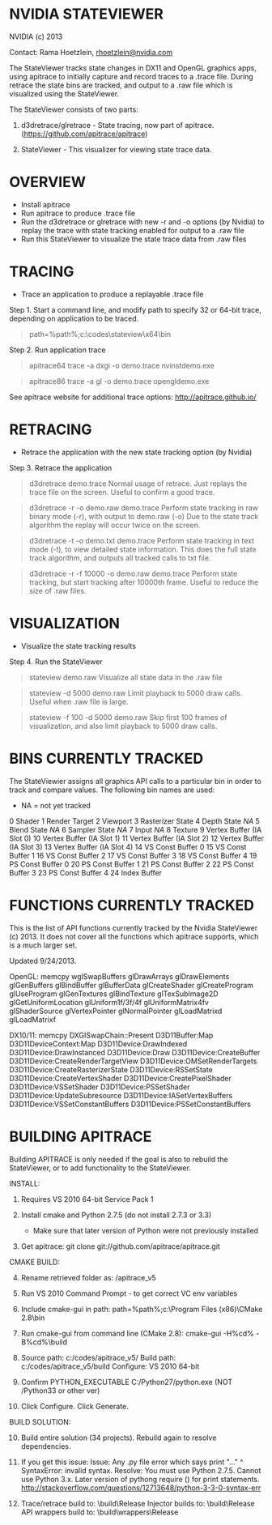 NVIDIA STATEVIEWER 
===================
NVIDIA (c) 2013

Contact: Rama Hoetzlein, rhoetzlein@nvidia.com

The StateViewer tracks state changes in DX11 and OpenGL graphics apps, 
using apitrace to initially capture and record traces to a .trace file.
During retrace the state bins are tracked, and output to a .raw file 
which is visualized using the StateViewer.

The StateViewer consists of two parts:

1) d3dretrace/glretrace - State tracing, now part of apitrace. (https://github.com/apitrace/apitrace)

2) StateViewer - This visualizer for viewing state trace data.

OVERVIEW
====================
- Install apitrace
- Run apitrace to produce .trace file
- Run the d3dretrace or glretrace with new -r and -o options (by Nvidia) to replay the trace 
  with state tracking enabled for output to a .raw file
- Run this StateViewer to visualize the state trace data from .raw files

TRACING
====================
* Trace an application to produce a replayable .trace file

Step 1. Start a command line, and modify path to specify 32 or 64-bit trace, 
        depending on application to be traced.

   > path=%path%;c:\codes\stateview\x64\bin     

Step 2. Run application trace 

   > apitrace64 trace -a dxgi -o demo.trace nvinstdemo.exe

   > apitrace86 trace -a gl -o demo.trace opengldemo.exe

   See apitrace website for additional trace options: http://apitrace.github.io/ 


RETRACING 
=====================
* Retrace the application with the new state tracking option (by Nvidia)

Step 3. Retrace the application

   > d3dretrace demo.trace
   Normal usage of retrace. Just replays the trace file on the screen. 
   Useful to confirm a good trace.

   > d3dretrace -r -o demo.raw demo.trace
   Perform state tracking in raw binary mode (-r), with output to demo.raw (-o)
   Due to the state track algorithm the replay will occur twice on the screen.

   > d3dretrace -t -o demo.txt demo.trace
   Perform state tracking in text mode (-t), to view detailed state information.
   This does the full state track algorithm, and outputs all tracked calls to txt file.

   > d3dretrace -r -f 10000 -o demo.raw demo.trace
   Perform state tracking, but start tracking after 10000th frame. 
   Useful to reduce the size of .raw files.

VISUALIZATION
======================
* Visualize the state tracking results

Step 4. Run the StateViewer

   > stateview demo.raw
   Visualize all state data in the .raw file

   > stateview -d 5000 demo.raw
   Limit playback to 5000 draw calls. Useful when .raw file is large.

   > stateview -f 100 -d 5000 demo.raw
   Skip first 100 frames of visualization, and also limit playback to 5000 draw calls.


BINS CURRENTLY TRACKED
======================
The StateViewier assigns all graphics API calls to a particular bin in order
to track and compare values. The following bin names are used:
 * NA = not yet tracked

0	Shader
1	Render Target
2	Viewport
3	Rasterizer State
4	Depth State *NA*
5	Blend State *NA*
6	Sampler State *NA*
7	Input  *NA*
8	Texture
9	Vertex Buffer (IA Slot 0)
10	Vertex Buffer (IA Slot 1)
11	Vertex Buffer (IA Slot 2)
12	Vertex Buffer (IA Slot 3)
13	Vertex Buffer (IA Slot 4)
14	VS Const Buffer 0
15	VS Const Buffer 1
16	VS Const Buffer 2
17	VS Const Buffer 3
18	VS Const Buffer 4
19	PS Const Buffer 0
20	PS Const Buffer 1
21	PS Const Buffer 2
22	PS Const Buffer 3
23	PS Const Buffer 4
24	Index Buffer


FUNCTIONS CURRENTLY TRACKED
===========================
This is the list of API functions currently tracked 
by the Nvidia StateViewer (c) 2013. 
It does not cover all the functions which apitrace supports, which is a
much larger set. 

Updated 9/24/2013.

OpenGL:
 memcpy
 wglSwapBuffers
 glDrawArrays
 glDrawElements
 glGenBuffers
 glBindBuffer
 glBufferData
 glCreateShader
 glCreateProgram
 glUseProgram
 glGenTextures
 glBindTexture
 glTexSubImage2D
 glGetUniformLocation
 glUniform1f/3f/4f
 glUniformMatrix4fv
 glShaderSource
 glVertexPointer
 glNormalPointer
 glLoadMatrixd
 glLoadMatrixf

DX10/11:
 memcpy
 DXGISwapChain::Present
 D3D11Buffer:Map
 D3D11DeviceContext:Map
 D3D11Device:DrawIndexed
 D3D11Device:DrawInstanced
 D3D11Device:Draw
 D3D11Device:CreateBuffer
 D3D11Device:CreateRenderTargetView
 D3D11Device:OMSetRenderTargets
 D3D11Device:CreateRasterizerState
 D3D11Device:RSSetState
 D3D11Device:CreateVertexShader
 D3D11Device:CreatePixelShader
 D3D11Device:VSSetShader
 D3D11Device:PSSetShader
 D3D11Device:UpdateSubresource
 D3D11Device:IASetVertexBuffers
 D3D11Device:VSSetConstantBuffers
 D3D11Device:PSSetConstantBuffers
 

BUILDING APITRACE
==================
Building APITRACE is only needed if the goal is also to rebuild the StateViewer,
or to add functionality to the StateViewer.

INSTALL:

1. Requires VS 2010 64-bit Service Pack 1

2. Install cmake and Python 2.7.5 (do not install 2.7.3 or 3.3)
    * Make sure that later version of Python were not previously installed

3. Get apitrace: 
      git clone git://github.com/apitrace/apitrace.git

CMAKE BUILD:

4. Rename retrieved folder as: /apitrace_v5

5. Run VS 2010 Command Prompt - to get correct VC env variables

6. Include cmake-gui in path: path=%path%;c:\Program Files (x86)\CMake 2.8\bin

7. Run cmake-gui from command line (CMake 2.8): 
	cmake-gui -H%cd% -B%cd%\build

8. Source path: c:/codes/apitrace_v5/
   Build path:  c:/codes/apitrace_v5/build
   Configure:   VS 2010 64-bit 

9. Confirm PYTHON_EXECUTABLE	C:/Python27/python.exe  (NOT /Python33 or other ver)

11. Click Configure. Click Generate.

BUILD SOLUTION:

10. Build entire solution (34 projects). Rebuild again to resolve dependencies.


11. If you get this issue:
	Issue:	Any .py file error which says
		print "..." ^
		SyntaxError: invalid syntax.
	Resolve: You must use Python 2.7.5. Cannot use Python 3.x. 
  		Later version of pythong require () for print statements.
		http://stackoverflow.com/questions/12713648/python-3-3-0-syntax-err
12. Trace/retrace build to:	\build\Release
    Injector builds to:		\build\Release
    API wrappers build to:	\build\wrappers\Release



